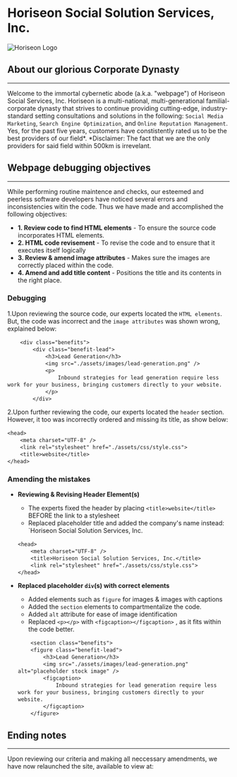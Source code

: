 # Horiseon Social Solution Services, Inc.

<!-- ![Horiseon Logo](./assets/images/logo.PNG) -->

<img src="./assets/images/logo.PNG" alt="Horiseon Logo" width=40% height=40%>

## About our glorious Corporate Dynasty
- - - -
Welcome to the immortal cybernetic abode (a.k.a. "webpage") of Horiseon Social Services, Inc. Horiseon is a multi-national, multi-generational familial-corporate dynasty that strives to continue providing cutting-edge, industry-standard setting consultations and solutions in the following: `Social Media Marketing`, `Search Engine Optimization`, and `Online Reputation Management`. Yes, for the past five years, customers have constistently rated us to be the best providers of our field*. *Disclaimer: The fact that we are the only providers for said field within 500km is irrevelant.

## Webpage debugging objectives
- - - -
While performing routine maintence and checks, our esteemed and peerless software developers have noticed several errors and inconsistencies witin the code. Thus we have made and accomplished the following objectives:

* **1. Review code to find HTML elements** - To ensure the source code incorporates HTML elements.
* **2. HTML code revisement** - To revise the code and to ensure that it executes itself logically
* **3. Review & amend image attributes** - Makes sure the images are correctly placed within the code.
* **4. Amend and add title content** - Positions the title and its contents in the right place.

### Debugging

1.Upon reviewing the source code, our experts located the `HTML elements`. But, the code was incorrect and the `image attributes` was shown wrong, explained below:

```
    <div class="benefits">
        <div class="benefit-lead">
            <h3>Lead Generation</h3>
            <img src="./assets/images/lead-generation.png" />
            <p>
                Inbound strategies for lead generation require less work for your business, bringing customers directly to your website.
            </p>
        </div>
```

2.Upon further reviewing the code, our experts located  the `header` section. However, it too was incorrectly ordered and missing its title, as show below:

```
<head>
    <meta charset="UTF-8" />
    <link rel="stylesheet" href="./assets/css/style.css">
    <title>website</title>
</head>
```

### Amending the mistakes

* **Reviewing & Revising Header Element(s)**
    * The experts fixed the header by placing `<title>website</title>` BEFORE the link to a stylesheet
    * Replaced placeholder title and added the company's name instead: `Horiseon Social Solution Services, Inc.

    ```
    <head>
        <meta charset="UTF-8" />
        <title>Horiseon Social Solution Services, Inc.</title>
        <link rel="stylesheet" href="./assets/css/style.css">
    </head>
    ```
* **Replaced placeholder `div`(s) with correct elements**
    * Added elements such as `figure` for images & images with captions
    * Added the `section` elements to compartmentalize the code.
    * Added `alt` attribute for ease of image identification
    * Replaced `<p></p>` with `<figcaption></figcaption>` , as it fits within the code better.

    ```
        <section class="benefits">
        <figure class="benefit-lead">
            <h3>Lead Generation</h3>
            <img src="./assets/images/lead-generation.png" alt="placeholder stock image" />
            <figcaption>
                Inbound strategies for lead generation require less work for your business, bringing customers directly to your website.
            </figcaption>
        </figure>
    ```



## Ending notes
- - - -

Upon reviewing our criteria and making all neccessary amendments, we have now relaunched the site, available to view at: 